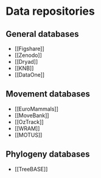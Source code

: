 # Data repositories

## General databases
* [[Figshare]]
* [[Zenodo]]
* [[Dryad]]
* [[KNB]]
* [[DataOne]]

## Movement databases
* [[EuroMammals]]
* [[MoveBank]]
* [[OzTrack]]
* [[WRAM]]
* [[MOTUS]]

## Phylogeny databases
* [[TreeBASE]]
